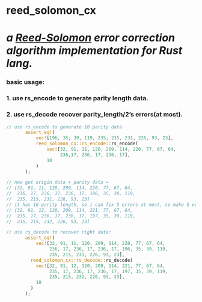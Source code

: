 # reed_solomon_cx
# _a [Reed-Solomon](https://en.wikipedia.org/wiki/Reed%E2%80%93Solomon_error_correction) error correction algorithm implementation for Rust lang._

### basic usage: 
### 1. use rs_encode to generate parity length data.
### 2. use rs_decode recover parity_length/2’s errors(at most).

```rust
// use rs_encode to generate 10 parity data
       assert_eq!(
           vec![196, 35, 39, 119, 235, 215, 231, 226, 93, 23],
           reed_solomon_cx::rs_encode::rs_encode(
               vec![32, 91, 11, 120, 209, 114, 220, 77, 67, 64,
                    236,17, 236, 17, 236, 17],
               10
           )
       );

// now get origin data + parity data =
// [32, 91, 11, 120, 209, 114, 220, 77, 67, 64,
//  236, 17, 236, 17, 236, 17, 196, 35, 39, 119,
//  235, 215, 231, 226, 93, 23]
// it has 10 parity length, so i can fix 5 errors at most, so make 5 errors:
// [32, 91, 12, 120, 209, 114, 221, 77, 67, 64,
//  235, 17, 236, 17, 236, 17, 197, 35, 39, 119,
//  235, 215, 232, 226, 93, 23]

// use rs_decode to recover right data:
       assert_eq!(
           vec![32, 91, 11, 120, 209, 114, 220, 77, 67, 64,
                236, 17, 236, 17, 236, 17, 196, 35, 39, 119,
                235, 215, 231, 226, 93, 23],
         reed_solomon_cx::rs_decode::rs_decode(
           vec![32, 91, 12, 120, 209, 114, 221, 77, 67, 64,
                235, 17, 236, 17, 236, 17, 197, 35, 39, 119,
                235, 215, 232, 226, 93, 23],
           10
         )
       );
```
